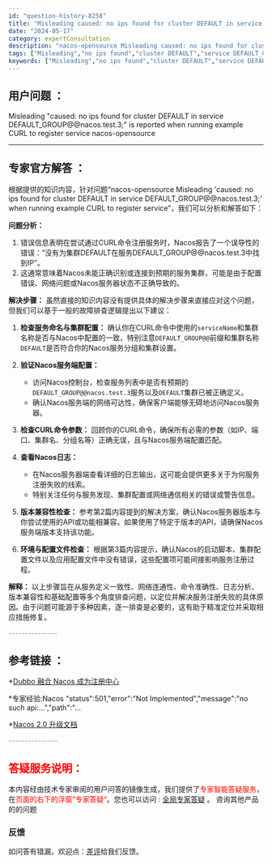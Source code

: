 ```yaml
---
id: "question-history-8258"
title: "Misleading caused: no ips found for cluster DEFAULT in service DEFAULT_GROUP@@nacos.test.3; is reported when running example CURL to register service nacos-opensource"
date: "2024-05-17"
category: expertConsultation
description: "nacos-opensource Misleading caused: no ips found for cluster DEFAULT in service DEFAULT_GROUP@@nacos.test.3; is reported when running example CURL to register service"
tags: ["Misleading","no ips found","cluster DEFAULT","service DEFAULT_GROUP@@nacos.test.3","CURL","register service"]
keywords: ["Misleading","no ips found","cluster DEFAULT","service DEFAULT_GROUP@@nacos.test.3","CURL","register service"]
---
```


## 用户问题 ： 
 Misleading "caused: no ips found for cluster DEFAULT in service DEFAULT_GROUP@@nacos.test.3;" is reported when running example CURL to register service nacos-opensource 

---------------
## 专家官方解答 ：

根据提供的知识内容，针对问题“nacos-opensource Misleading 'caused: no ips found for cluster DEFAULT in service DEFAULT_GROUP@@nacos.test.3;' when running example CURL to register service”，我们可以分析和解答如下：

**问题分析：**
1. 错误信息表明在尝试通过CURL命令注册服务时，Nacos报告了一个误导性的错误：“没有为集群DEFAULT在服务DEFAULT_GROUP@@nacos.test.3中找到IP”。
2. 这通常意味着Nacos未能正确识别或连接到预期的服务集群，可能是由于配置错误、网络问题或Nacos服务器状态不正确导致的。

**解决步骤：**
虽然直接的知识内容没有提供具体的解决步骤来直接应对这个问题，但我们可以基于一般的故障排查逻辑提出以下建议：

1. **检查服务命名与集群配置：**
   确认你在CURL命令中使用的`serviceName`和集群名称是否与Nacos中配置的一致，特别注意`DEFAULT_GROUP@@`前缀和集群名称`DEFAULT`是否符合你的Nacos服务分组和集群设置。

2. **验证Nacos服务端配置：**
   - 访问Nacos控制台，检查服务列表中是否有预期的`DEFAULT_GROUP@@nacos.test.3`服务以及`DEFAULT`集群已被正确定义。
   - 确认Nacos服务端的网络可达性，确保客户端能够无碍地访问Nacos服务器。

3. **检查CURL命令参数：**
   回顾你的CURL命令，确保所有必需的参数（如IP、端口、集群名、分组名等）正确无误，且与Nacos服务端配置匹配。

4. **查看Nacos日志：**
   - 在Nacos服务器端查看详细的日志输出，这可能会提供更多关于为何服务注册失败的线索。
   - 特别关注任何与服务发现、集群配置或网络通信相关的错误或警告信息。

5. **版本兼容性检查：**
   参考第2篇内容提到的解决方案，确认Nacos服务器版本与你尝试使用的API或功能相兼容。如果使用了特定于版本的API，请确保Nacos服务端版本支持该功能。

6. **环境与配置文件检查：**
   根据第3篇内容提示，确认Nacos的启动脚本、集群配置文件以及应用配置文件中没有错误，这些配置项可能间接影响服务注册过程。

**解释：**
以上步骤旨在从服务定义一致性、网络连通性、命令准确性、日志分析、版本兼容性和基础配置等多个角度排查问题，以定位并解决服务注册失败的具体原因。由于问题可能源于多种因素，逐一排查是必要的，这有助于精准定位并采取相应措施修复。


<font color="#949494">---------------</font> 


## 参考链接 ：

*[Dubbo 融合 Nacos 成为注册中心](https://nacos.io/docs/latest/ecology/use-nacos-with-dubbo)
 
 *专家经验:Nacos "status":501,"error":"Not Implemented","message":"no such api:...","path":"... 
 
 *[Nacos 2.0 升级文档](https://nacos.io/docs/latest/upgrading/200-upgrading)


 <font color="#949494">---------------</font> 
 


## <font color="#FF0000">答疑服务说明：</font> 

本内容经由技术专家审阅的用户问答的镜像生成，我们提供了<font color="#FF0000">专家智能答疑服务</font>，在<font color="#FF0000">页面的右下的浮窗”专家答疑“</font>。您也可以访问 : [全局专家答疑](https://opensource.alibaba.com/chatBot) 。 咨询其他产品的的问题

### 反馈
如问答有错漏，欢迎点：[差评](https://ai.nacos.io/user/feedbackByEnhancerGradePOJOID?enhancerGradePOJOId=13607)给我们反馈。
